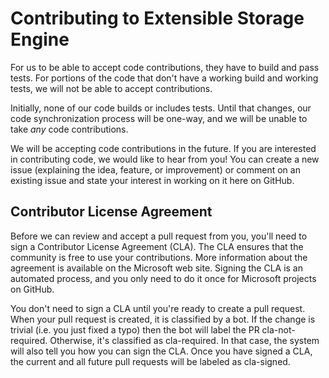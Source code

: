 # Contributing to Extensible Storage Engine

For us to be able to accept code contributions, they have to build and pass tests. For portions of the code that don't have a working build and working tests, we will not be able to accept contributions.

Initially, none of our code builds or includes tests. Until that changes, our code synchronization process will be one-way, and we will be unable to take *any* code contributions.

We will be accepting code contributions in the future. If you are interested in contributing code, we would like to hear from you! You can create a new issue (explaining the idea, feature, or improvement) or comment on an existing issue and state your interest in working on it here on GitHub.

## Contributor License Agreement
Before we can review and accept a pull request from you, you'll need to sign a Contributor License Agreement (CLA). The CLA ensures that the community is free to use your contributions. More information about the agreement is available on the Microsoft web site. Signing the CLA is an automated process, and you only need to do it once for Microsoft projects on GitHub.

You don't need to sign a CLA until you're ready to create a pull request. When your pull request is created, it is classified by a bot. If the change is trivial (i.e. you just fixed a typo) then the bot will label the PR cla-not-required. Otherwise, it's classified as cla-required. In that case, the system will also tell you how you can sign the CLA. Once you have signed a CLA, the current and all future pull requests will be labeled as cla-signed.